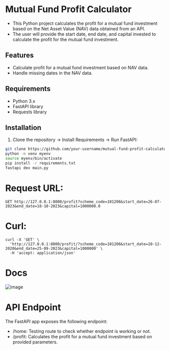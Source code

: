# Mutual Fund Profit Calculator

- This Python project calculates the profit for a mutual fund investment based on the Net Asset Value (NAV) data obtained from an API.
- The user will provide the start date, end date, and capital invested to calculate the profit for the mutual fund investment.

## Features

- Calculate profit for a mutual fund investment based on NAV data.
- Handle missing dates in the NAV data.

## Requirements

- Python 3.x
- FastAPI library
- Requests library

## Installation

1. Clone the repository -> Install Requirements -> Run FastAPI:

```bash
git clone https://github.com/your-username/mutual-fund-profit-calculator.git
python -m venv myenv
source myenv/bin/activate
pip install -r requirements.txt
fastapi dev main.py
```

# Request URL:
```
GET http://127.0.0.1:8000/profit?scheme_code=101206&start_date=26-07-2023&end_date=18-10-2023&capital=1000000.0
```

# Curl:
```
curl -X 'GET' \
  'http://127.0.0.1:8000/profit/?scheme_code=101206&start_date=10-12-2020&end_date=25-09-2023&capital=1000000' \
  -H 'accept: application/json'
```

# Docs
![image](https://github.com/meetttttt/Calculate_Mutual_Fund_Profit/assets/74391584/acd7b3ff-ea84-4f15-bd68-96cdf1bb4646)

# API Endpoint
The FastAPI app exposes the following endpoint:
- /home: Testing route to check whether endpoint is working or not.
- /profit: Calculates the profit for a mutual fund investment based on provided parameters.
